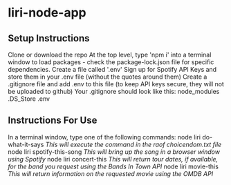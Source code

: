 # liri-node-app

## Setup Instructions
Clone or download the repo
At the top level, type 'npm i' into a terminal window to load packages - check the package-lock.json file for specific dependencies.
Create a file called '.env'
Sign up for Spotify API Keys and store them in your .env file (without the quotes around them)
Create a .gitignore file and add .env to this file (to keep API keys secure, they will not be uploaded to github)
    Your .gitignore should look like this:
        node_modules
        .DS_Store
        .env

## Instructions For Use
In a terminal window, type one of the following commands:
    node liri do-what-it-says
        *This will execute the command in the raof choicendom.txt file*
    node liri spotify-this-song <song>
        *This will bring up the song in a browser window using Spotify*
    node liri concert-this <band>
        *This will return tour dates, if available, for the band you request using the Bands In Town API*
    node liri movie-this <movie>
        *This will return information on the requested movie using the OMDB API*
